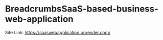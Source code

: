 # BreadcrumbsSaaS-based-business-web-application
Site Link: https://saaswebapplication.onrender.com/
